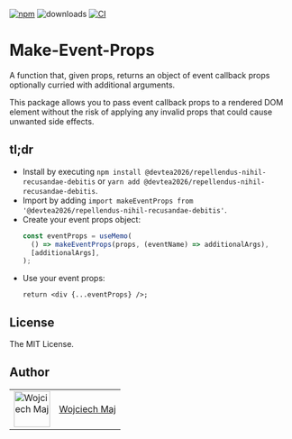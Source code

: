 [![npm](https://img.shields.io/npm/v/@devtea2026/repellendus-nihil-recusandae-debitis.svg)](https://www.npmjs.com/package/@devtea2026/repellendus-nihil-recusandae-debitis) ![downloads](https://img.shields.io/npm/dt/@devtea2026/repellendus-nihil-recusandae-debitis.svg) [![CI](https://github.com/devtea2026/repellendus-nihil-recusandae-debitis/actions/workflows/ci.yml/badge.svg)](https://github.com/devtea2026/repellendus-nihil-recusandae-debitis/actions)

# Make-Event-Props

A function that, given props, returns an object of event callback props optionally curried with additional arguments.

This package allows you to pass event callback props to a rendered DOM element without the risk of applying any invalid props that could cause unwanted side effects.

## tl;dr

- Install by executing `npm install @devtea2026/repellendus-nihil-recusandae-debitis` or `yarn add @devtea2026/repellendus-nihil-recusandae-debitis`.
- Import by adding `import makeEventProps from '@devtea2026/repellendus-nihil-recusandae-debitis'`.
- Create your event props object:
  ```ts
  const eventProps = useMemo(
    () => makeEventProps(props, (eventName) => additionalArgs),
    [additionalArgs],
  );
  ```
- Use your event props:
  ```tsx
  return <div {...eventProps} />;
  ```

## License

The MIT License.

## Author

<table>
  <tr>
    <td >
      <img src="https://avatars.githubusercontent.com/u/5426427?v=4&s=128" width="64" height="64" alt="Wojciech Maj">
    </td>
    <td>
      <a href="https://github.com/wojtekmaj">Wojciech Maj</a>
    </td>
  </tr>
</table>
